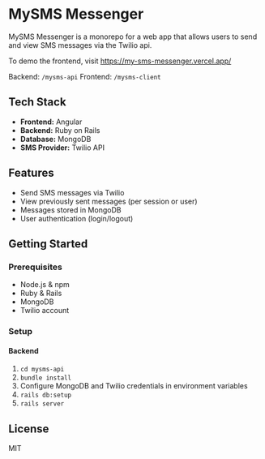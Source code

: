 # MySMS Messenger

MySMS Messenger is a monorepo for a web app that allows users to send and view SMS messages via the Twilio api.

To demo the frontend, visit https://my-sms-messenger.vercel.app/

Backend: `/mysms-api` 
Frontend: `/mysms-client`

## Tech Stack

- **Frontend:** Angular
- **Backend:** Ruby on Rails
- **Database:** MongoDB
- **SMS Provider:** Twilio API

## Features

- Send SMS messages via Twilio
- View previously sent messages (per session or user)
- Messages stored in MongoDB
- User authentication (login/logout)
## Getting Started

### Prerequisites

- Node.js & npm
- Ruby & Rails
- MongoDB
- Twilio account

### Setup

#### Backend

1. `cd mysms-api`
2. `bundle install`
3. Configure MongoDB and Twilio credentials in environment variables
4. `rails db:setup`
5. `rails server`

## License

MIT
